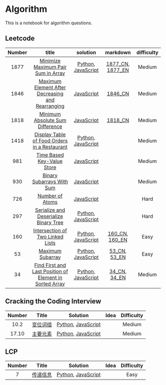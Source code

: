 # Algorithm
This is a notebook for algorithm questions.

## Leetcode
| Number | title | solution | markdown |difficulty |
|:-:  |:-----:|:---------:| :-------:|:---------:|
|1877|[Minimize Maximum Pair Sum in Array](https://leetcode.com/problems/minimize-maximum-pair-sum-in-array/)|[Python](./algorithm/python/MinimizeMaximumPairSumInArray.py), [JavaScript](./algorithm/JavaScript/MinimizeMaximumPairSumInArray.js)|[1877_CN](./algorithm/markdown/1877_CN), [1877_EN](./algorithm/markdown/1877_EN)|Medium|
|1846|[Maximum Element After Decreasing and Rearranging](https://leetcode.com/problems/maximum-element-after-decreasing-and-rearranging/)|[JavaScript](./algorithm/JavaScript/MaximumElementAfterDecreasingAndRearranging.js)|[1846_CN](./algorithm/markdown/1846_CN.md)|Medium|
|1818|[Minimum Absolute Sum Difference](https://leetcode.com/problems/minimum-absolute-sum-difference/)|[JavaScript](./algorithm/JavaScript/MinimumAbsoluteSumDifference.js)|[1818_CN](./algorithm/markdown/1818_CN.md)|Medium|
|1418|[Display Table of Food Orders in a Restaurant](https://leetcode.com/problems/display-table-of-food-orders-in-a-restaurant/)|[Python](./algorithm/python/DisplayTableOfFoodOrdersInARestaurant.py), [JavaScript](./algorithm/JavaScript/DisplayTableOfFoodOrdersInARestaurant.js)||Medium|
|981|[Time Based Key-Value Store](https://leetcode.com/problems/time-based-key-value-store/)|[JavaScript](./algorithm/JavaScript/TimeBasedKey-ValueStore.js)||Medium|
|930|[Binary Subarrays With Sum](https://leetcode.com/problems/binary-subarrays-with-sum/)|[JavaScript](./algorithm/JavaScript/BinarySubarraysWithSum.js)||Medium|
|726|[Number of Atoms](https://leetcode.com/problems/number-of-atoms/)|[JavaScript](./algorithm/JavaScript/NumberOfAtoms.js)||Hard|
|297|[Serialize and Deserialize Binary Tree](https://leetcode.com/problems/serialize-and-deserialize-binary-tree/)|[Python](./algorithm/python/SerializeAndDeserializeBinaryTree.py), [JavaScript](./algorithm/python/SerializeAndDeserializeBinaryTree.py)||Hard|
|160|[Intersection of Two Linked Lists](https://leetcode.com/problems/intersection-of-two-linked-lists/)|[Python](./algorithm/python/IntersectionOfTwoLinkedLists.py), [JavaScript](./algorithm/JavaScript/IntersectionOfTwoLinkedLists.js)|[160_CN](./algorithm/markdown/160_CN), [160_EN](./algorithm/markdown/160_EN)|Easy|
|53|[Maximum Subarray](https://leetcode.com/problems/maximum-subarray/)|[Python](./algorithm/python/MaximumSubarray.py), [JavaScript](./algorithm/JavaScript/MaximumSubarray.js)|[53_CN](./algorithm/markdown/53_CN.md), [53_EN](./algorithm/markdown/53_EN.md)|Easy|
|34|[Find First and Last Position of Element in Sorted Array](https://leetcode.com/problems/find-first-and-last-position-of-element-in-sorted-array/)|[Python]('./../algorithm/python/FindFirstAndLastPositionOfElementInSortedArray.py), [JavaScript]('./../algorithm/JavaScript/FindFirstAndLastPositionOfElementInSortedArray.js)|[34_CN]('./../algorithm/markdown/34_CN.md), [34_EN]('./../algorithm/markdown/34_EN.md)| Medium|

## Cracking the Coding Interview

|Number|Title|Solution|Idea|Difficulty|
|:----:|:---:|:------:|:--:|:--------:|
|10.2  |[变位词组](https://leetcode-cn.com/problems/group-anagrams-lcci/)|[Python](./algorithm/python/ConjugationPhrase.py), [JavaScript](./algorithm/JavaScript/ConjugationPhrase.js)||Medium|
|17.10 |[主要元素](https://leetcode-cn.com/problems/find-majority-element-lcci/)|[Python](./algorithm/python/mainElement.py), [JavaScript](./algorithm/JavaScript/mainElement.js)||Medium|

## LCP
|Number|Title|Solution|Idea|Difficulty|
|:----:|:---:|:------:|:--:|:--------:|
|7|[传递信息](https://leetcode-cn.com/problems/chuan-di-xin-xi/)|[Python](./algorithm/python/deliverMessage.py), [JavaScript](./algorithm/JavaScript/deliverMessage.js)||Easy|
